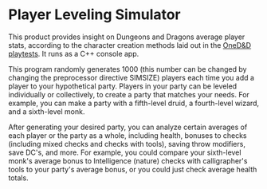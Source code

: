# Player Leveling Simulator
This product provides insight on Dungeons and Dragons average player stats, according to the character creation methods laid out in the [OneD&D playtests](https://www.dndbeyond.com/sources/ua). It runs as a C++ console app.

This program randomly generates 1000 (this number can be changed by changing the preprocessor directive SIMSIZE) players each time you add a player to your hypothetical party. Players in your party can be leveled individually or collectively, to create a party that matches your needs. For example, you can make a party with a fifth-level druid, a fourth-level wizard, and a sixth-level monk.

After generating your desired party, you can analyze certain averages of each player or the party as a whole, including health, bonuses to checks (including mixed checks and checks with tools), saving throw modifiers, save DC's, and more. For example, you could compare your sixth-level monk's average bonus to Intelligence (nature) checks with calligrapher's tools to your party's average bonus, or you could just check average health totals.
